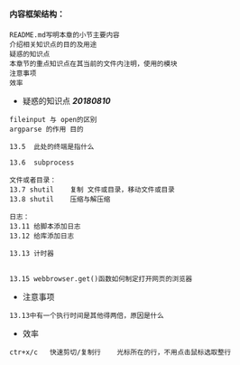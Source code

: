 #### 内容框架结构：
```
README.md写明本章的小节主要内容
介绍相关知识点的目的及用途
疑惑的知识点
本章节的重点知识点在其当前的文件内注明，使用的模块
注意事项
效率
```

- 疑惑的知识点
***20180810***
```
fileinput 与 open的区别
argparse 的作用 目的

13.5  此处的终端是指什么

13.6  subprocess

文件或者目录：
13.7 shutil    复制 文件或目录，移动文件或目录
13.8 shutil    压缩与解压缩

日志：
13.11 给脚本添加日志
13.12 给库添加日志

13.13 计时器


13.15 webbrowser.get()函数如何制定打开网页的浏览器
```

- 注意事项
```
13.13中有一个执行时间是其他得两倍，原因是什么
```
- 效率
```
ctr+x/c   快速剪切/复制行    光标所在的行，不用点击鼠标选取整行
```